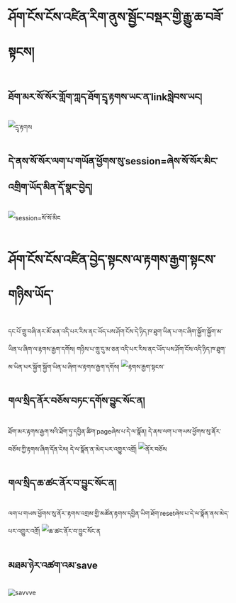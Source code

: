# ཤོག་ངོས་ངོས་འཛིན་རིག་ནུས་སྦྱོང་བསྡར་གྱི་རྒྱུ་ཆ་བཟོ་སྟངས།
## ཐོག་མར་སོ་སོར་གློག་ཀླད་ཐོག་དྲྭ་རྟགས་ཡང་ན་linkསླེབས་ཡང།
![དྲྭ་རྟགས](https://user-images.githubusercontent.com/124126972/218076977-a97ffd02-300b-4392-a883-54f359d1c56e.jpg)
## དེ་ནས་སོ་སོར་ལག་པ་གཡོན་ཕྱོགས་སུ་session=ཞེས་སོ་སོར་མིང་འགྲིག་ཡོད་མིན་དོ་སྣང་བྱེད།
![session=སོ་སོ་མིང](https://user-images.githubusercontent.com/124126972/218077663-37806f99-70eb-4a9a-ba20-c8604285079e.jpg)
# ཤོག་ངོས་ངོས་འཛིན་བྱེད་སྟངས་ལ་རྟགས་རྒྱག་སྟངས་གཉིས་ཡོད་
དང་པོ་གྲུ་བཞི་ནར་མོ་ཅན་འདི་པར་རིས་ནང་ཡོད་པས་ཤོག་ངོས་དེ་ཉིད་ཁ་ཐུག་ཡིན་པ་གང་ཞིག་སྐྱོག་སྐྱོག་མ་ཡིན་པ་ཞིག་ལ་རྟགས་རྒྱག་དགོས།
གཉིས་པ་གྲུ་དུ་མ་ཅན་འདི་པར་རིས་ནང་ཡོད་པས་ཤོག་ངོས་འདི་ཉིད་ཁ་ཐུག་མ་ཡིན་པར་སྐྱོག་སྐྱོག་ཡིན་པ་ཞིག་ལ་རྟགས་རྒྱག་དགོས།
![རྟགས་རྒྱག་སྟངས་](https://user-images.githubusercontent.com/124126972/218078282-245fb2bf-d060-4541-a091-cfb232ad6a88.jpg)
## གལ་སྲིད་ནོར་བཅོས་བཏང་དགོས་བྱུང་སོང་ན།
ཐོག་མར་རྟགས་རྒྱག་སའི་ཐོག་ཏུ་དབྱིན་ཚིག་pageཞེས་པ་དེ་ལ་སྣོན།
དེ་ནས་ལག་པ་གཡས་ཕྱོགས་སུ་ནོར་བཅོས་ཀྱི་རྟགས་ཞིག་དོན་ངེས།
དེ་ལ་སྣོན་ན་མེད་པར་འགྱུར་འགྲོ།
![ནོར་བཅོས](https://user-images.githubusercontent.com/124126972/218078588-d5fc141c-c59f-4400-b19d-eaff969dcf7e.jpg)
## གལ་སྲིད་ཆ་ཚང་ནོར་བ་བྱུང་སོང་ན།
ལག་པ་གཡས་ཕྱོགས་སུ་ནོར་་རྟགས་འགྲམ་གྱི་མཚོན་རྟགས་དབྱིན་ཡིག་ཐོག་resetཞེས་པ་དེ་ལ་སྣོན་ནས་མེད་པར་འགྱུར་འགྲོ།
![ཆ་ཚང་ནོར་བ་བྱུང་སོང་ན](https://user-images.githubusercontent.com/124126972/218078865-d5097e41-5d66-4058-ae67-e9302ce731bf.jpg)
## མཐམ་ཉེར་འཚག་འམ་save
![savvve](https://user-images.githubusercontent.com/124126972/218079049-7e664acf-d808-4e94-8933-bda99344d8b5.jpg)
